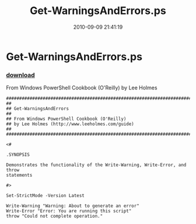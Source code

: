 ﻿---
pid:            2168
parent:         0
children:       
poster:         Lee Holmes
title:          Get-WarningsAndErrors.ps
date:           2010-09-09 21:41:19
description:    From Windows PowerShell Cookbook (O'Reilly) by Lee Holmes
format:         posh
---

# Get-WarningsAndErrors.ps

### [download](2168.ps1)  

From Windows PowerShell Cookbook (O'Reilly) by Lee Holmes

```posh
##############################################################################
##
## Get-WarningsAndErrors
##
## From Windows PowerShell Cookbook (O'Reilly)
## by Lee Holmes (http://www.leeholmes.com/guide)
##
##############################################################################

<#

.SYNOPSIS

Demonstrates the functionality of the Write-Warning, Write-Error, and throw
statements

#>

Set-StrictMode -Version Latest

Write-Warning "Warning: About to generate an error"
Write-Error "Error: You are running this script"
throw "Could not complete operation."
```
